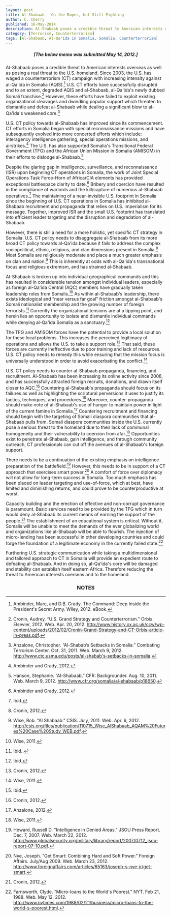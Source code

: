 ```yaml
---
layout: post
title: Al-Shabaab - On the Ropes, but Still Fighting
author: C. Cherry
published: 16-May-2014
description: Al-Shabaab poses a credible threat to American interests overseas as well as posing a real threat to the U.S. homeland. Since 2003, the U.S. has waged a counterterrorism (CT) campaign with increasing intensity against al-Qa'ida in Somalia (AQIS). U.S. CT efforts have successfully disrupted and to an extent, degraded AQIS and al-Shabaab, al-Qa'ida's newly dubbed Somali franchise. However, these efforts have failed to exploit existing organizational cleavages and dwindling popular support which threaten to dismantle and defeat al-Shabaab while dealing a significant blow to al-Qa'ida's weakened core.
category: [Terrorism, Counterterrorism]
tags: [Al-Shabaab, Al-Qa'ida in Somalia, Somalia, Counterterrorism]
---
```


##### <center><strong>[The below memo was submitted May 14, 2012.]</strong></center> #####

Al-Shabaab poses a credible threat to American interests overseas as well as posing a real threat to the U.S. homeland. Since 2003, the U.S. has waged a counterterrorism (CT) campaign with increasing intensity against al-Qa'ida in Somalia (AQIS).[^1] U.S. CT efforts have successfully disrupted and to an extent, degraded AQIS and al-Shabaab, al-Qa'ida's newly dubbed Somali franchise.[^2] However, these efforts have failed to exploit existing organizational cleavages and dwindling popular support which threaten to dismantle and defeat al-Shabaab while dealing a significant blow to al-Qa'ida's weakened core.[^3]

U.S. CT policy towards al-Shabaab has improved since its commencement. CT efforts in Somalia began with special reconnaissance missions and have subsequently evolved into more concerted efforts which include: interagency intelligence gathering, special operations missions, and airstrikes.[^4] The U.S. has also supported Somalia's Transitional Federal Government (TFG) and the African Union Mission in Somalia (AMISOM) in their efforts to dislodge al-Shabaab.[^5]

Despite the glaring gap in intelligence, surveillance, and reconnaissance (ISR) upon beginning CT operations in Somalia, the work of Joint Special Operations Task Force-Horn of Africa/CIA elements has provided exceptional battlespace clarity to date.[^6] Bribery and coercion have resulted in the compliance of warlords and the kill/capture of numerous al-Shabaab operatives.[^7] The maintaining of a near-invisible U.S. footprint in Somalia since the beginning of U.S. CT operations in Somalia has inhibited al-Shabaab recruitment and propaganda that relies on U.S. imperialism for its message. Together, improved ISR and the small U.S. footprint has translated into efficient leader targeting and the disruption and degradation of al-Shabaab.

However, there is still a need for a more holistic, yet specific CT strategy in Somalia. U.S. CT policy needs to disaggregate al-Shabaab from its more broad CT policy towards al-Qa'ida because it fails to address the complex sociopolitical, ethnic, religious, and clan dimensions present in Somalia.[^8] Most Somalis are religiously moderate and place a much greater emphasis on clan and nation.[^9] This is inherently at odds with al-Qa'ida's transnational focus and religious extremism, and has strained al-Shabaab.

Al-Shabaab is broken up into individual geographical commands and this has resulted in considerable tension amongst individual leaders, especially as foreign al-Qa'ida Central (AQC) members have gradually taken leadership roles from Somalis.[^10] As within al-Shabaab's leadership, there exists ideological and “near versus far goal” friction amongst al-Shabaab's Somali nationalist membership and the growing number of foreign terrorists.[^11] Currently the organizational tensions are at a tipping point, and herein lies an opportunity to isolate and dismantle individual commands while denying al-Qa'ida Somalia as a sanctuary.[^12]

The TFG and AMISOM forces have the potential to provide a local solution for these local problems. This increases the perceived legitimacy of operations and allows the U.S. to take a support role.[^13] That said, these forces are currently ineffective due to poor training and lack of resources. U.S. CT policy needs to remedy this while ensuring that the mission focus is universally understood in order to avoid exacerbating the conflict.[^14]

U.S. CT policy needs to counter al-Shabaab propaganda, financing, and recruitment. Al-Shabaab has been increasing its online activity since 2008, and has successfully attracted foreign recruits, donations, and drawn itself closer to AQC.[^15] Countering al-Shabaab's propaganda should focus on its failures as well as highlighting the scriptural perversions it uses to justify its tactics, techniques, and procedures.[^16] Moreover, counter-propaganda should make note of al-Shabaab's use of hunger to maintain power in light of the current famine in Somalia.[^17] Countering recruitment and financing should begin with the targeting of Somali diaspora communities that al-Shabaab pulls from. Somali diaspora communities inside the U.S. currently pose a serious threat to the homeland due to their lack of communal homogeneity and their vulnerability to coercion from afar.[^18] Opportunities exist to penetrate al-Shabaab, gain intelligence, and through community outreach, CT professionals can cut off the avenues of al-Shabaab's foreign support.

There needs to be a continuation of the existing emphasis on intelligence preparation of the battlefield.[^19] However, this needs to be in support of a CT approach that exercises smart power.[^20] A comfort of force over diplomacy will not allow for long-term success in Somalia. Too much emphasis has been placed on leader targeting and use-of-force, which at best, have limited and diminishing returns, and could prove to be counterproductive at worst.

Capacity building and the erection of effective and non-corrupt governance is paramount. Basic services need to be provided by the TFG which in turn would deny al-Shabaab its current means of earning the support of the people.[^21] The establishment of an educational system is critical. Without it, Somalis will be unable to meet the demands of the ever globalizing world and organizations like al-Shabaab will be able to flourish. The injection of micro-lending has been successful in other developing countries and could forge the foundation of a legitimate economy in the currently failed state.[^22]

Furthering U.S. strategic communication while taking a multidimensional and tailored approach to CT in Somalia will provide an expedient route to defeating al-Shabaab. And in doing so, al-Qa'ida's core will be damaged and stability can establish itself eastern Africa. Therefore reducing the threat to American interests overseas and to the homeland.

### <center>NOTES</center> ###

[^1]: Ambinder, Marc, and D.B. Grady. The Command: Deep Inside the President's Secret Army. Wiley, 2012. eBook.

[^2]: Cronin, Audrey. “U.S. Grand Strategy and Counterterrorism.” Orbis. Elsevier, 2012. Web. Apr. 20, 2012. http://www.history.ox.ac.uk/ccw/wp-content/uploads/2012/02/Cronin-Grand-Strategy-and-CT-Orbis-article-in-press.pdf.

[^3]: Anzalone, Christopher. “Al-Shabab’s Setbacks in Somalia.” Combating Terrorism Center. Oct. 31, 2011. Web. March 9, 2012. http://www.ctc.usma.edu/posts/al-shabab's-setbacks-in-somalia.

[^4]: Ambinder and Grady, 2012.

[^5]: Hanson, Stephanie. “Al-Shabaab.” CFR: Backgrounder. Aug. 10, 2011. Web. March 9, 2012. http://www.cfr.org/somalia/al-shabaab/p18650.

[^6]: Ambinder and Grady, 2012.

[^7]: Ibid.

[^8]: Cronin, 2012.

[^9]: Wise, Rob. “Al Shabaab.” CSIS. July, 2011. Web. Apr. 6, 2012. http://csis.org/files/publication/110715_Wise_AlShabaab_AQAM%20Futures%20Case%20Study_WEB.pdf.

[^10]: Wise, 2011.

[^11]: Ibid..

[^12]: Ibid.

[^13]: Cronin, 2012.

[^14]: Wise, 2011.

[^15]: Ibid.

[^16]: Cronin, 2012.

[^17]: Anzalone, 2012.

[^18]: Wise, 2011.

[^19]: Howard, Russell D. "Intelligence in Denied Areas." JSOU Press Report. Dec. 7, 2007. Web. March 22, 2012. http://www.globalsecurity.org/military/library/report/2007/0712_jsou-report-07-10.pdf.

[^20]: Nye, Joseph. “Get Smart: Combining Hard and Soft Power.” Foreign Affairs. July/Aug 2009. Web. March 23, 2012. http://www.foreignaffairs.com/articles/65163/joseph-s-nye-jr/get-smart.

[^21]: Cronin, 2012.

[^22]: Farnsworth, Clyde. “Micro-loans to the World's Poorest.” NYT. Feb 21, 1988. Web. May 12, 2012. http://www.nytimes.com/1988/02/21/business/micro-loans-to-the-world-s-poorest.html.
